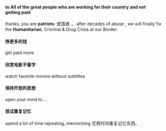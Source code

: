 #### to All of the  great people who are working for their country and not getting paid 
thanks, you are **patriots** :爱国者 ， after decades of abuse , we will finally fix the **Humanitarian**, Criminal & Drug Crisis 
at our Border.
#### 挣更多的钱
get paid more.
#### 欣赏电影不看字
watch favorite movies without subtitles
#### 保持开放的思想
open your mind to ...
#### 尝试重复记忆
spend a lot of time repeating, memorizing 花费时间重复记忆东西。
